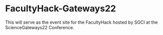 # FacultyHack-Gateways22
This will serve as the event site for the FacultyHack hosted by SGCI at the ScienceGateways22 Conference. 
